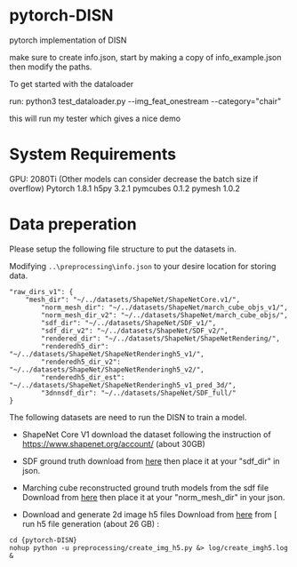 # pytorch-DISN
pytorch implementation of DISN

make sure to create info.json, start by making a copy of info_example.json then modify the paths.


To get started with the dataloader

run: python3 test_dataloader.py --img_feat_onestream --category="chair"

this will run my tester which gives a nice demo

# System Requirements
GPU: 2080Ti (Other models can consider decrease the batch size if overflow)
Pytorch 1.8.1
h5py 3.2.1
pymcubes 0.1.2
pymesh 1.0.2

# Data preperation
Please setup the following file structure to put the datasets in.  

Modifying ```..\preprocessing\info.json``` to your desire location for storing data.

```
"raw_dirs_v1": {
	"mesh_dir": "~/../datasets/ShapeNet/ShapeNetCore.v1/",
        "norm_mesh_dir": "~/../datasets/ShapeNet/march_cube_objs_v1/",
        "norm_mesh_dir_v2": "~/../datasets/ShapeNet/march_cube_objs/",
        "sdf_dir": "~/../datasets/ShapeNet/SDF_v1/",
        "sdf_dir_v2": "~/../datasets/ShapeNet/SDF_v2/",
        "rendered_dir": "~/../datasets/ShapeNet/ShapeNetRendering/",
        "renderedh5_dir": "~/../datasets/ShapeNet/ShapeNetRenderingh5_v1/",
        "renderedh5_dir_v2": "~/../datasets/ShapeNet/ShapeNetRenderingh5_v2/",
        "renderedh5_dir_est": "~/../datasets/ShapeNet/ShapeNetRenderingh5_v1_pred_3d/",
        "3dnnsdf_dir": "~/../datasets/ShapeNet/SDF_full/"
}
```

The following datasets are need to run the DISN to train a model.

* ShapeNet Core V1 
download the dataset following the instruction of https://www.shapenet.org/account/ (about 30GB)

* SDF ground truth
download from [here](https://drive.google.com/file/d/1cHDickPLKLz3smQNpOGXD2W5mkXcy1nq/view) then place it at your "sdf_dir" in json.

* Marching cube reconstructed ground truth models from the sdf file 
Download from [here](https://drive.google.com/drive/folders/1QGhDW335L7ra31uw5U-0V7hB-viA0JXr) then place it at your "norm_mesh_dir" in your json.

* Download and generate 2d image h5 files
Download from [here](http://cvgl.stanford.edu/data2/ShapeNetRendering.tgz) from [
run h5 file generation (about 26 GB) :
```
cd {pytorch-DISN}
nohup python -u preprocessing/create_img_h5.py &> log/create_imgh5.log &
```
